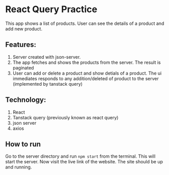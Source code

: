 # React Query Practice
This app shows a list of products. User can see the details of a product and add new product.

## Features:
1. Server created with json-server.
2. The app fetches and shows the products from the server. The result is paginated
3. User can add or delete a product and show detials of a product. The ui immediates responds to any addition/deleted of product to the server (implemented by tanstack query)

## Technology:
1. React
2. Tanstack query (previously known as react query)
3. json server
4. axios

## How to run
Go to the server directory and run `npm start` from the terminal. This will start the server. Now visit the live link of the website. The site should be up and running.

